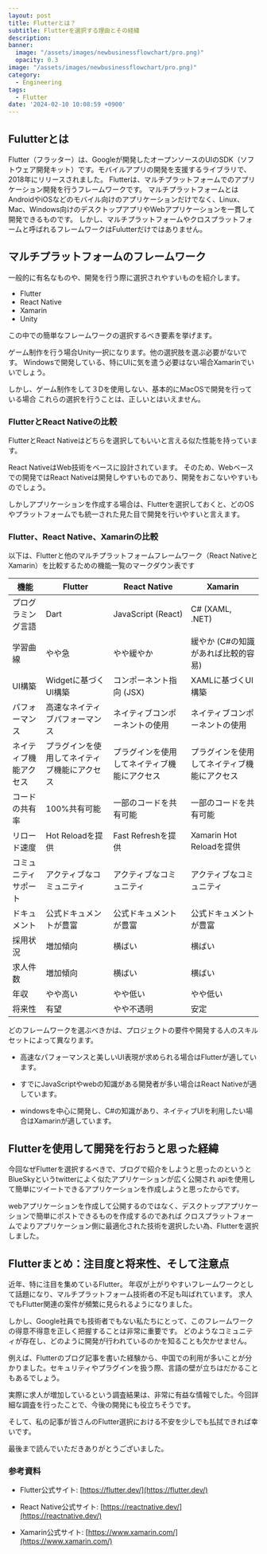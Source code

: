 ```yaml
---
layout: post
title: Flutterとは？
subtitle: Flutterを選択する理由とその経緯
description:
banner:
  image: "/assets/images/newbusinessflowchart/pro.png)"
  opacity: 0.3
image: "/assets/images/newbusinessflowchart/pro.png)"
category:
  - Engineering
tags:
  - Flutter
date: '2024-02-10 10:08:59 +0900'
---
```


## Fulutterとは

Flutter（フラッター）は、Googleが開発したオープンソースのUIのSDK（ソフトウェア開発キット）です。モバイルアプリの開発を支援するライブラリで、2018年にリリースされました。
Flutterは、マルチプラットフォームでのアプリケーション開発を行うフレームワークです。
マルチプラットフォームとはAndroidやiOSなどのモバイル向けのアプリケーションだけでなく、Linux、Mac、Windows向けのデスクトップアプリやWebアプリケーションを一貫して開発できるものです。
しかし、マルチプラットフォームやクロスプラットフォームと呼ばれるフレームワークはFulutterだけではありません。

## マルチプラットフォームのフレームワーク

一般的に有名なものや、開発を行う際に選択されやすいものを紹介します。

- Flutter
- React Native
- Xamarin
- Unity

この中での簡単なフレームワークの選択するべき要素を挙げます。

ゲーム制作を行う場合Unity一択になります。他の選択肢を選ぶ必要がないです。
Windowsで開発している、特にUIに気を遣う必要はない場合Xamarinでいいでしょう。

しかし、ゲーム制作をして３Dを使用しない、基本的にMacOSで開発を行っている場合
これらの選択を行うことは、正しいとはいえません。

### FlutterとReact Nativeの比較

FlutterとReact Nativeはどちらを選択してもいいと言える似た性能を持っています。

React NativeはWeb技術をベースに設計されています。
そのため、Webベースでの開発ではReact Nativeは開発しやすいものであり、開発をおこないやすいものでしょう。

しかしアプリケーションを作成する場合は、Flutterを選択しておくと、どのOSやプラットフォームでも統一された見た目で開発を行いやすいと言えます。

### Flutter、React Native、Xamarinの比較

以下は、Flutterと他のマルチプラットフォームフレームワーク（React NativeとXamarin）を比較するための機能一覧のマークダウン表です

| 機能                  | Flutter                    | React Native               | Xamarin                    |
|-----------------------|----------------------------|----------------------------|----------------------------|
| プログラミング言語    | Dart                       | JavaScript (React)        | C# (XAML, .NET)           |
| 学習曲線 | やや急 | やや緩やか | 緩やか (C#の知識があれば比較的容易)|
| UI構築                | Widgetに基づくUI構築       | コンポーネント指向 (JSX) | XAMLに基づくUI構築         |
| パフォーマンス        | 高速なネイティブパフォーマンス | ネイティブコンポーネントの使用 | ネイティブコンポーネントの使用 |
| ネイティブ機能アクセス | プラグインを使用してネイティブ機能にアクセス | プラグインを使用してネイティブ機能にアクセス | プラグインを使用してネイティブ機能にアクセス |
| コードの共有率         | 100%共有可能                | 一部のコードを共有可能      | 一部のコードを共有可能      |
| リロード速度          | Hot Reloadを提供           | Fast Refreshを提供        | Xamarin Hot Reloadを提供   |
| コミュニティサポート    | アクティブなコミュニティ    | アクティブなコミュニティ    | アクティブなコミュニティ    |
| ドキュメント            | 公式ドキュメントが豊富     | 公式ドキュメントが豊富      | 公式ドキュメントが豊富      |
| 採用状況 | 増加傾向 | 横ばい | 横ばい |
| 求人件数 | 増加傾向 | 横ばい | 横ばい |
| 年収 | やや高い | やや低い | やや低い |
| 将来性 | 有望 | やや不透明 | 安定 |

どのフレームワークを選ぶべきかは、プロジェクトの要件や開発する人のスキルセットによって異なります。

- 高速なパフォーマンスと美しいUI表現が求められる場合はFlutterが適しています。

- すでにJavaScriptやwebの知識がある開発者が多い場合はReact Nativeが適しています。

- windowsを中心に開発し、C#の知識があり、ネイティブUIを利用したい場合はXamarinが適しています。

## Flutterを使用して開発を行おうと思った経緯

今回なぜFlutterを選択するべきで、ブログで紹介をしようと思ったのというと
BlueSkyというtwitterによく似たアプリケーションが広く公開され
apiを使用して簡単にツイートできるアプリケーションを作成しようと思ったからです。

webアプリケーションを作成して公開するのではなく、デスクトップアプリケーションで簡単にポストできるものを作成するのであれば
クロスプラットフォームでよりアプリケーション側に最適化された技術を選択したい為、Flutterを選択しました。

## Flutterまとめ：注目度と将来性、そして注意点

近年、特に注目を集めているFlutter。
年収が上がりやすいフレームワークとして話題になり、マルチプラットフォーム技術者の不足も叫ばれています。
求人でもFlutter関連の案件が頻繁に見られるようになりました。

しかし、Google社員でも技術者でもない私たちにとって、このフレームワークの得意不得意を正しく把握することは非常に重要です。
どのようなコミュニティが存在し、どのように開発が行われているのかを知ることも欠かせません。

例えば、Flutterのブログ記事を書いた経験から、中国での利用が多いことが分かりました。セキュリティやプラグインを扱う際、言語の壁が立ちはだかることもあるでしょう。

実際に求人が増加しているという調査結果は、非常に有益な情報でした。今回詳細な調査を行ったことで、今後の開発にも役立ちそうです。

そして、私の記事が皆さんのFlutter選択における不安を少しでも払拭できれば幸いです。

最後まで読んでいただきありがとうございました。

### 参考資料

- Flutter公式サイト: [https://flutter.dev/](https://flutter.dev/)

- React Native公式サイト: [https://reactnative.dev/](https://reactnative.dev/)

- Xamarin公式サイト: [https://www.xamarin.com/](https://www.xamarin.com/)
